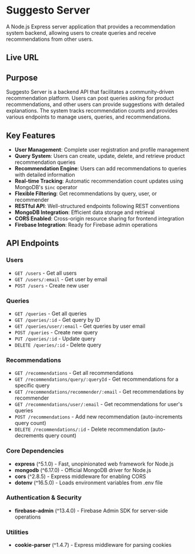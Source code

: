 # Suggesto Server

A Node.js Express server application that provides a recommendation system backend, allowing users to create queries and receive recommendations from other users.

## Live URL


## Purpose

Suggesto Server is a backend API that facilitates a community-driven recommendation platform. Users can post queries asking for product recommendations, and other users can provide suggestions with detailed explanations. The system tracks recommendation counts and provides various endpoints to manage users, queries, and recommendations.

## Key Features

- **User Management**: Complete user registration and profile management
- **Query System**: Users can create, update, delete, and retrieve product recommendation queries
- **Recommendation Engine**: Users can add recommendations to queries with detailed information
- **Real-time Tracking**: Automatic recommendation count updates using MongoDB's `$inc` operator
- **Flexible Filtering**: Get recommendations by query, user, or recommender
- **RESTful API**: Well-structured endpoints following REST conventions
- **MongoDB Integration**: Efficient data storage and retrieval
- **CORS Enabled**: Cross-origin resource sharing for frontend integration
- **Firebase Integration**: Ready for Firebase admin operations

## API Endpoints

### Users
- `GET /users` - Get all users
- `GET /users/:email` - Get user by email
- `POST /users` - Create new user

### Queries
- `GET /queries` - Get all queries
- `GET /queries/:id` - Get query by ID
- `GET /queries/user/:email` - Get queries by user email
- `POST /queries` - Create new query
- `PUT /queries/:id` - Update query
- `DELETE /queries/:id` - Delete query

### Recommendations
- `GET /recommendations` - Get all recommendations
- `GET /recommendations/query/:queryId` - Get recommendations for a specific query
- `GET /recommendations/recommender/:email` - Get recommendations by recommender
- `GET /recommendations/user/:email` - Get recommendations for user's queries
- `POST /recommendations` - Add new recommendation (auto-increments query count)
- `DELETE /recommendations/:id` - Delete recommendation (auto-decrements query count)

### Core Dependencies
- **express** (^5.1.0) - Fast, unopinionated web framework for Node.js
- **mongodb** (^6.17.0) - Official MongoDB driver for Node.js
- **cors** (^2.8.5) - Express middleware for enabling CORS
- **dotenv** (^16.5.0) - Loads environment variables from .env file

### Authentication & Security
- **firebase-admin** (^13.4.0) - Firebase Admin SDK for server-side operations

### Utilities
- **cookie-parser** (^1.4.7) - Express middleware for parsing cookies